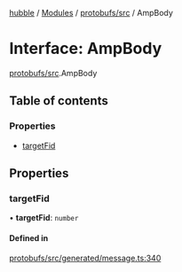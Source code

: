 [hubble](../README.md) / [Modules](../modules.md) / [protobufs/src](../modules/protobufs_src.md) / AmpBody

# Interface: AmpBody

[protobufs/src](../modules/protobufs_src.md).AmpBody

## Table of contents

### Properties

- [targetFid](protobufs_src.AmpBody.md#targetfid)

## Properties

### targetFid

• **targetFid**: `number`

#### Defined in

[protobufs/src/generated/message.ts:340](https://github.com/vinliao/hubble/blob/f898740/packages/protobufs/src/generated/message.ts#L340)
